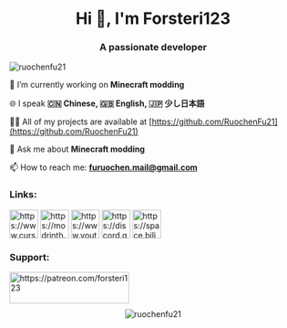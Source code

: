 <h1 align="center">Hi 👋, I'm Forsteri123</h1>
<h3 align="center">A passionate developer</h3>

<p align="left"><img src="https://komarev.com/ghpvc/?username=ruochenfu21&label=Profile%20views&color=0e75b6&style=flat" alt="ruochenfu21" /> </p>

🔭 I’m currently working on **Minecraft modding**

🌐 I speak **🇨🇳 Chinese, 🇬🇧 English, 🇯🇵 少し日本語**

👨‍💻 All of my projects are available at [https://github.com/RuochenFu21](https://github.com/RuochenFu21)

💬 Ask me about **Minecraft modding**

📫 How to reach me: **furuochen.mail@gmail.com**

<h3 align="left">Links:</h3>
<p align="left">
<a href="https://www.curseforge.com/members/forsteri123/projects" target="blank"><img align="center" src="https://github.com/RuochenFu21/Ruochenfu21/blob/main/curseforge.png?raw=true" alt="https://www.curseforge.com/members/forsteri123/projects" height="50" width="50" /></a>
<a href="https://modrinth.com/user/RuochenFu21" target="blank"><img align="center" src="https://github.com/RuochenFu21/Ruochenfu21/blob/main/modrinth.png?raw=true" alt="https://modrinth.com/user/RuochenFu21" height="50" width="50" /></a>
<a href="https://www.youtube.com/channel/UCOZQMnGv2defCdyLgx_1uxQ" target="blank"><img align="center" src="https://upload.wikimedia.org/wikipedia/commons/thumb/a/a0/YouTube_social_red_circle_%282017%29.svg/600px-YouTube_social_red_circle_%282017%29.svg.png?20220808215554" alt="https://www.youtube.com/channel/UCOZQMnGv2defCdyLgx_1uxQ" height="50" width="50" /></a>
<a href="https://discord.gg/https://discord.gg/fGUhb7Mwv2" target="blank"><img align="center" src="https://static-00.iconduck.com/assets.00/discord-icon-2048x2048-o5mluhz2.png" alt="https://discord.gg/fGUhb7Mwv2" height="50" width="50" /></a>
<a href="https://space.bilibili.com/550418044" target="blank"><img align="center" src="https://downloadr2.apkmirror.com/wp-content/uploads/2021/06/%E5%93%94%E5%93%A9%E5%93%94%E5%93%A9_round.png" alt="https://space.bilibili.com/550418044" height="50" width="50" /></a>

</p>

<h3 align="left">Support:</h3>
<p><a href="https://patreon.com/forsteri123"> <img align="left" src="https://github.com/RuochenFu21/Ruochenfu21/blob/main/patron.png?raw=true" height="55" width="210" alt="https://patreon.com/forsteri123" /></a></p>

<br><br>
<br>




<p align="center"><img src="https://github-readme-stats.vercel.app/api?username=ruochenfu21&show_icons=true&locale=en" alt="ruochenfu21" /></p>
